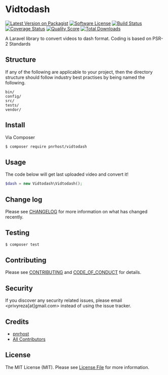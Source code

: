 # Vidtodash

[![Latest Version on Packagist][ico-version]][link-packagist]
[![Software License][ico-license]](LICENSE.md)
[![Build Status][ico-travis]][link-travis]
[![Coverage Status][ico-scrutinizer]][link-scrutinizer]
[![Quality Score][ico-code-quality]][link-code-quality]
[![Total Downloads][ico-downloads]][link-downloads]

A Laravel library to convert videos to dash format. Coding is based on PSR-2 Standards

## Structure

If any of the following are applicable to your project, then the directory structure should follow industry best practises by being named the following.

```
bin/        
config/
src/
tests/
vendor/
```


## Install

Via Composer

``` bash
$ composer require pnrhost/vidtodash
```

## Usage
The code below will get last uploaded video and convert it!
``` php
$dash = new Vidtodash\Vidtodash();
```

## Change log

Please see [CHANGELOG](CHANGELOG.md) for more information on what has changed recently.

## Testing

``` bash
$ composer test
```

## Contributing

Please see [CONTRIBUTING](CONTRIBUTING.md) and [CODE_OF_CONDUCT](CODE_OF_CONDUCT.md) for details.

## Security

If you discover any security related issues, please email <privyreza[at]gmail.com> instead of using the issue tracker.

## Credits

- [pnrhost][link-author]
- [All Contributors][link-contributors]

## License

The MIT License (MIT). Please see [License File](LICENSE.md) for more information.

[ico-version]: https://img.shields.io/packagist/v/pnrhost/vidtodash.svg?style=flat-square
[ico-license]: https://img.shields.io/badge/license-MIT-brightgreen.svg?style=flat-square
[ico-travis]: https://img.shields.io/travis/pnrhost/vidtodash/master.svg?style=flat-square
[ico-scrutinizer]: https://img.shields.io/scrutinizer/coverage/g/pnrhost/vidtodash.svg?style=flat-square
[ico-code-quality]: https://img.shields.io/scrutinizer/g/pnrhost/vidtodash.svg?style=flat-square
[ico-downloads]: https://img.shields.io/packagist/dt/pnrhost/vidtodash.svg?style=flat-square

[link-packagist]: https://packagist.org/packages/pnrhost/vidtodash
[link-travis]: https://travis-ci.org/pnrhost/vidtodash
[link-scrutinizer]: https://scrutinizer-ci.com/g/pnrhost/vidtodash/code-structure
[link-code-quality]: https://scrutinizer-ci.com/g/pnrhost/vidtodash
[link-downloads]: https://packagist.org/packages/pnrhost/vidtodash
[link-author]: https://github.com/pnrhost
[link-contributors]: ../../contributors
